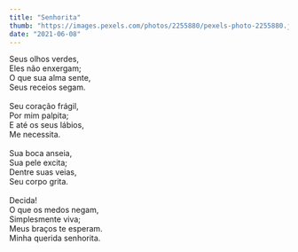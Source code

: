 ```yaml
---
title: "Senhorita"
thumb: "https://images.pexels.com/photos/2255880/pexels-photo-2255880.jpeg"
date: "2021-06-08"
---
```

Seus olhos verdes,   
Eles não enxergam;  
O que sua alma sente,  
Seus receios segam.  
<br />
Seu coração frágil,  
Por mim palpita;  
E até os seus lábios,  
Me necessita.  
<br />
Sua boca anseia,  
Sua pele excita;  
Dentre suas veias,  
Seu corpo grita.  
<br />
Decida!  
O que os medos negam,  
Simplesmente viva;  
Meus braços te esperam.  
Minha querida senhorita.  